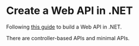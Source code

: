 # Create a Web API in .NET

Following [this guide](https://learn.microsoft.com/en-us/aspnet/core/tutorials/first-web-api?view=aspnetcore-9.0&tabs=visual-studio) to build a Web API in .NET.

There are controller-based APIs and minimal APIs.


